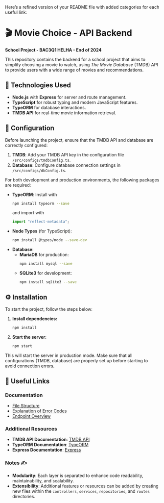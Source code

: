 Here’s a refined version of your README file with added categories for each useful link:

# 🎬 Movie Choice - API Backend

**School Project - BAC3Q1 HELHA - End of 2024**

This repository contains the backend for a school project that aims to simplify choosing a movie to watch, using *The Movie Database* (TMDB) API to provide users with a wide range of movies and recommendations.

## 🚀 Technologies Used

- **Node.js** with **Express** for server and route management.
- **TypeScript** for robust typing and modern JavaScript features.
- **TypeORM** for database interactions.
- **TMDB API** for real-time movie information retrieval.

## 📂 Configuration

Before launching the project, ensure that the TMDB API and database are correctly configured:

1. **TMDB**: Add your TMDB API key in the configuration file `/src/configs/tmdbConfig.ts`.
2. **Database**: Configure database connection settings in `/src/configs/dbConfig.ts`.

For both development and production environments, the following packages are required:

- **TypeORM**: Install with 
  ```bash
  npm install typeorm --save
  ```
  and import with
  ```typescript
  import "reflect-metadata";
  ```
- **Node Types** (for TypeScript):
  ```bash
  npm install @types/node --save-dev
  ```
- **Database**:
   - **MariaDB** for production:
     ```bash
     npm install mysql --save
     ```
   - **SQLite3** for development:
     ```bash
     npm install sqlite3 --save
     ```

## ⚙️ Installation

To start the project, follow the steps below:

1. **Install dependencies:**
   ```bash
   npm install
   ```

2. **Start the server:**
   ```bash
   npm start
   ```

This will start the server in production mode. Make sure that all configurations (TMDB, database) are properly set up before starting to avoid connection errors.

## 🔗 Useful Links 

### Documentation

- [File Structure](docs/FileSystemExplanation.md)
- [Explanation of Error Codes](docs/ErrorCodeSystem.md)
- [Endpoint Overview](docs/EndpointOverview.md)

### Additional Resources

- **TMDB API Documentation**: [TMDB API](https://developers.themoviedb.org/)
- **TypeORM Documentation**: [TypeORM](https://typeorm.io/#/)
- **Express Documentation**: [Express](https://expressjs.com/)

### Notes ✍️

- **Modularity**: Each layer is separated to enhance code readability, maintainability, and scalability.
- **Extensibility**: Additional features or resources can be added by creating new files within the `controllers`, `services`, `repositories`, and `routes` directories.
